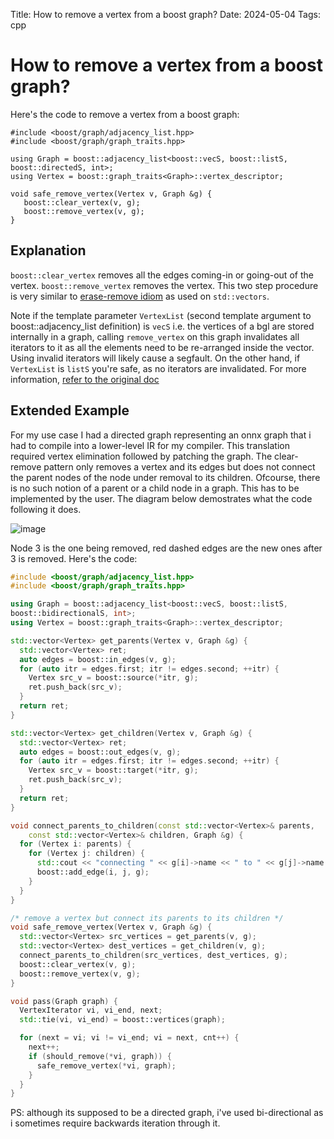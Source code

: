 Title: How to remove a vertex from a boost graph?
Date: 2024-05-04
Tags: cpp

# How to remove a vertex from a boost graph?

Here's the code to remove a vertex from a boost graph:

``` 
#include <boost/graph/adjacency_list.hpp>
#include <boost/graph/graph_traits.hpp>

using Graph = boost::adjacency_list<boost::vecS, boost::listS, boost::directedS, int>;
using Vertex = boost::graph_traits<Graph>::vertex_descriptor;

void safe_remove_vertex(Vertex v, Graph &g) {
   boost::clear_vertex(v, g);
   boost::remove_vertex(v, g);
}
```

## Explanation

`boost::clear_vertex` removes all the edges coming-in or going-out of the vertex.  `boost::remove_vertex` removes the
vertex. This two step procedure is very similar to [erase-remove
idiom](https://en.wikipedia.org/wiki/Erase%E2%80%93remove_idiom) as used on `std::vectors`.

Note if the template parameter `VertexList` (second template argument to boost::adjacency_list definition) is `vecS`
i.e.  the vertices of a bgl are stored internally in a graph, calling `remove_vertex` on this graph invalidates all
iterators to it as all the elements need to be re-arranged inside the vector. Using invalid iterators will likely cause
a segfault. On the other hand, if `VertexList` is `listS` you're safe, as no iterators are invalidated. For more
information, [refer to the original doc](https://www.boost.org/doc/libs/1_85_0/libs/graph/doc/adjacency_list.html)

## Extended Example

For my use case I had a directed graph representing an onnx graph that i had to compile into a lower-level IR for my
compiler. This translation required vertex elimination followed by patching the graph. The clear-remove pattern only
removes a vertex and its edges but does not connect the parent nodes of the node under removal to its children.
Ofcourse, there is no such notion of a parent or a child node in a graph. This has to be implemented by the user. The
diagram below demostrates what the code following it does.

![image](graph-node-removal.png)

Node 3 is the one being removed, red dashed edges are the new ones after 3 is removed. Here's the code:

```cpp
#include <boost/graph/adjacency_list.hpp>
#include <boost/graph/graph_traits.hpp>

using Graph = boost::adjacency_list<boost::vecS, boost::listS,
boost::bidirectionalS, int>;
using Vertex = boost::graph_traits<Graph>::vertex_descriptor;

std::vector<Vertex> get_parents(Vertex v, Graph &g) {
  std::vector<Vertex> ret;
  auto edges = boost::in_edges(v, g);
  for (auto itr = edges.first; itr != edges.second; ++itr) {
    Vertex src_v = boost::source(*itr, g);
    ret.push_back(src_v);
  }
  return ret;
}

std::vector<Vertex> get_children(Vertex v, Graph &g) {
  std::vector<Vertex> ret;
  auto edges = boost::out_edges(v, g);
  for (auto itr = edges.first; itr != edges.second; ++itr) {
    Vertex src_v = boost::target(*itr, g);
    ret.push_back(src_v);
  }
  return ret;
}

void connect_parents_to_children(const std::vector<Vertex>& parents,
    const std::vector<Vertex>& children, Graph &g) {
  for (Vertex i: parents) {
    for (Vertex j: children) {
      std::cout << "connecting " << g[i]->name << " to " << g[j]->name << '\n';
      boost::add_edge(i, j, g);
    }
  }
}

/* remove a vertex but connect its parents to its children */
void safe_remove_vertex(Vertex v, Graph &g) {
  std::vector<Vertex> src_vertices = get_parents(v, g);
  std::vector<Vertex> dest_vertices = get_children(v, g);
  connect_parents_to_children(src_vertices, dest_vertices, g);
  boost::clear_vertex(v, g);
  boost::remove_vertex(v, g);
}

void pass(Graph graph) {
  VertexIterator vi, vi_end, next;
  std::tie(vi, vi_end) = boost::vertices(graph);

  for (next = vi; vi != vi_end; vi = next, cnt++) {
    next++;
    if (should_remove(*vi, graph)) {
      safe_remove_vertex(*vi, graph);
    }
  }
}
```

PS: although its supposed to be a directed graph, i've used bi-directional as i sometimes require backwards iteration
through it.
